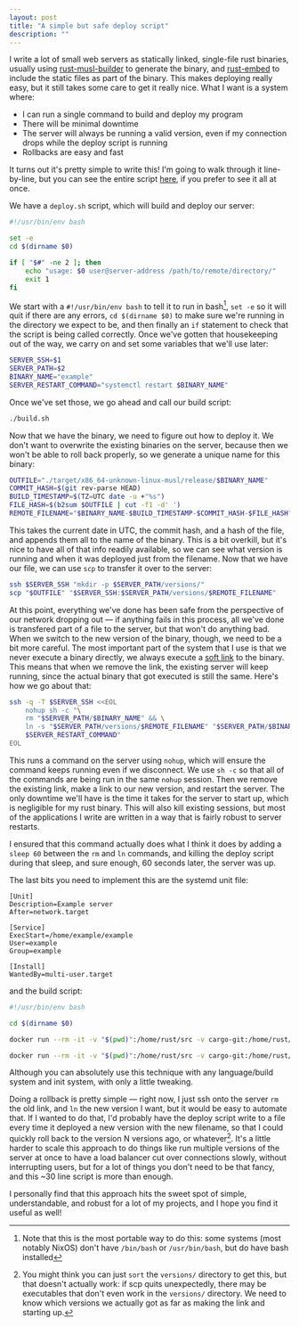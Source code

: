 ```yaml
---
layout: post
title: "A simple but safe deploy script"
description: ""
---
```


I write a lot of small web servers as statically linked, single-file rust binaries, usually using [rust-musl-builder](https://github.com/emk/rust-musl-builder) to generate the binary, and [rust-embed](https://github.com/pyros2097/rust-embed/) to include the static files as part of the binary. This makes deploying really easy, but it still takes some care to get it really nice. What I want is a system where:

* I can run a single command to build and deploy my program
* There will be minimal downtime
* The server will always be running a valid version, even if my connection drops while the deploy script is running
* Rollbacks are easy and fast

It turns out it's pretty simple to write this! I'm going to walk through it line-by-line, but you can see the entire script [here](https://gist.github.com/WesleyAC/b3aaa0292579158ad566c140415c875d), if you prefer to see it all at once.

We have a `deploy.sh` script, which will build and deploy our server:

```bash
#!/usr/bin/env bash

set -e
cd $(dirname $0)

if [ "$#" -ne 2 ]; then
	echo "usage: $0 user@server-address /path/to/remote/directory/"
	exit 1
fi
```

We start with a `#!/usr/bin/env bash` to tell it to run in bash[^1], `set -e` so it will quit if there are any errors, `cd $(dirname $0)` to make sure we're running in the directory we expect to be, and then finally an `if` statement to check that the script is being called correctly. Once we've gotten that housekeeping out of the way, we carry on and set some variables that we'll use later:

```bash
SERVER_SSH=$1
SERVER_PATH=$2
BINARY_NAME="example"
SERVER_RESTART_COMMAND="systemctl restart $BINARY_NAME"
```

Once we've set those, we go ahead and call our build script:

```bash
./build.sh
```

Now that we have the binary, we need to figure out how to deploy it. We don't want to overwrite the existing binaries on the server, because then we won't be able to roll back properly, so we generate a unique name for this binary:

```bash
OUTFILE="./target/x86_64-unknown-linux-musl/release/$BINARY_NAME"
COMMIT_HASH=$(git rev-parse HEAD)
BUILD_TIMESTAMP=$(TZ=UTC date -u +"%s")
FILE_HASH=$(b2sum $OUTFILE | cut -f1 -d' ')
REMOTE_FILENAME="$BINARY_NAME-$BUILD_TIMESTAMP-$COMMIT_HASH-$FILE_HASH"
```

This takes the current date in UTC, the commit hash, and a hash of the file, and appends them all to the name of the binary. This is a bit overkill, but it's nice to have all of that info readily available, so we can see what version is running and when it was deployed just from the filename. Now that we have our file, we can use `scp` to transfer it over to the server:

```bash
ssh $SERVER_SSH "mkdir -p $SERVER_PATH/versions/"
scp "$OUTFILE" "$SERVER_SSH:$SERVER_PATH/versions/$REMOTE_FILENAME"
```

At this point, everything we've done has been safe from the perspective of our network dropping out — if anything fails in this process, all we've done is transfered part of a file to the server, but that won't do anything bad. When we switch to the new version of the binary, though, we need to be a bit more careful. The most important part of the system that I use is that we never execute a binary directly, we always execute a [soft link](https://en.wikipedia.org/wiki/Symbolic_link) to the binary. This means that when we remove the link, the existing server will keep running, since the actual binary that got executed is still the same. Here's how we go about that:

```bash
ssh -q -T $SERVER_SSH <<EOL
	nohup sh -c "\
	rm "$SERVER_PATH/$BINARY_NAME" && \
	ln -s "$SERVER_PATH/versions/$REMOTE_FILENAME" "$SERVER_PATH/$BINARY_NAME" && \
	$SERVER_RESTART_COMMAND"
EOL
```

This runs a command on the server using `nohup`, which will ensure the command keeps running even if we disconnect. We use `sh -c` so that all of the commands are being run in the same `nohup` session. Then we remove the existing link, make a link to our new version, and restart the server. The only downtime we'll have is the time it takes for the server to start up, which is negligible for my rust binary. This will also kill existing sessions, but most of the applications I write are written in a way that is fairly robust to server restarts.

I ensured that this command actually does what I think it does by adding a `sleep 60` between the `rm` and `ln` commands, and killing the deploy script during that sleep, and sure enough, 60 seconds later, the server was up.

The last bits you need to implement this are the systemd unit file:

```
[Unit]
Description=Example server
After=network.target

[Service]
ExecStart=/home/example/example
User=example
Group=example

[Install]
WantedBy=multi-user.target
```

and the build script:

```bash
#!/usr/bin/env bash

cd $(dirname $0)

docker run --rm -it -v "$(pwd)":/home/rust/src -v cargo-git:/home/rust/.cargo/git -v cargo-registry:/home/rust/.cargo/registry -v "$(pwd)/target/":/home/rust/src/target ekidd/rust-musl-builder:nightly-2021-01-01 sudo chown -R rust:rust /home/rust/.cargo/git /home/rust/.cargo/registry /home/rust/src/target

docker run --rm -it -v "$(pwd)":/home/rust/src -v cargo-git:/home/rust/.cargo/git -v cargo-registry:/home/rust/.cargo/registry -v "$(pwd)/target/":/home/rust/src/target ekidd/rust-musl-builder:nightly-2021-01-01 cargo build --release
```

Although you can absolutely use this technique with any language/build system and init system, with only a little tweaking.

Doing a rollback is pretty simple — right now, I just ssh onto the server `rm` the old link, and `ln` the new version I want, but it would be easy to automate that. If I wanted to do that, I'd probably have the deploy script write to a file every time it deployed a new version with the new filename, so that I could quickly roll back to the version N versions ago, or whatever[^2]. It's a little harder to scale this approach to do things like run multiple versions of the server at once to have a load balancer cut over connections slowly, without interrupting users, but for a lot of things you don't need to be that fancy, and this ~30 line script is more than enough.

I personally find that this approach hits the sweet spot of simple, understandable, and robust for a lot of my projects, and I hope you find it useful as well!

[^1]: Note that this is the most portable way to do this: some systems (most notably NixOS) don't have `/bin/bash` or `/usr/bin/bash`, but do have bash installed
[^2]: You might think you can just `sort` the `versions/` directory to get this, but that doesn't actually work: if scp quits unexpectedly, there may be executables that don't even work in the `versions/` directory. We need to know which versions we actually got as far as making the link and starting up.
